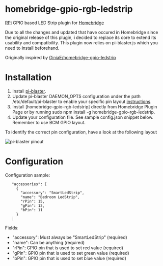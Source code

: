 # homebridge-gpio-rgb-ledstrip
[RPi](https://www.raspberrypi.org) GPIO based LED Strip plugin for [Homebridge](https://github.com/nfarina/homebridge)

Due to all the changes and updated that have occured in Homebridge since the original release of this plugin, i decided to replace its core to extend its usability and compatibility.
This plugin now relies on pi-blaster.js which you need to install beforehand.


Originally inspired by [GiniaE/homebridge-gpio-ledstrip](https://github.com/GiniaE/homebridge-gpio-ledstrip)

# Installation

1. Install [pi-blaster](https://github.com/sarfata/pi-blaster).
2. Update pi-blaster DAEMON_OPTS configuration under the path /etc/default/pi-blaster to enable your specific pin layout [instructions](https://github.com/sarfata/pi-blaster#warnings-and-other-caveats).
3. Install [homebridge-gpio-rgb-ledstrip] directly from Homebridge Plugin Page or by running sudo npm install -g homebridge-gpio-rgb-ledstrip.
4. Update your configuration file. See sample config.json snippet below. Remember to use BCM GPIO layout.

To identify the correct pin configuration, have a look at the following layout

![pi-blaster pinout](https://github.com/manfredipist/homebridge-gpio-rgb-ledstrip/blob/master/images/pinout.xyz.png?raw=true)

# Configuration

Configuration sample:

 ```
    "accessories": [
      {
        "accessory": "SmartLedStrip",
        "name": "Bedroom LedStrip",
        "rPin": 15,
        "gPin": 13,
        "bPin": 11
      }
    ]
```

Fields:

* "accessory": Must always be "SmartLedStrip" (required)
* "name": Can be anything (required)
* "rPin": GPIO pin that is used to set red value (required)
* "gPin": GPIO pin that is used to set green value (required)
* "bPin": GPIO pin that is used to set blue value (required)


